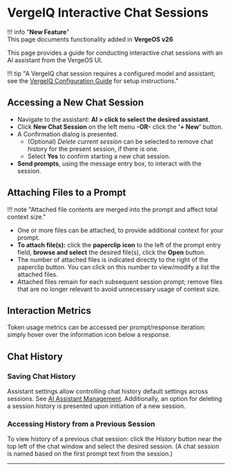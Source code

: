 # VergeIQ Interactive Chat Sessions

!!! info "**New Feature**"  
    This page documents functionality added in **VergeOS v26**

This page provides a guide for conducting interactive chat sessions with an AI assistant from the VergeOS UI.

!!! tip "A VergeIQ chat session requires a configured model and assistant; see the [VergeIQ Configuration Guide](/product-guide/ai/vergeiq-configuration) for setup instructions."

## Accessing a New Chat Session

* Navigate to the assistant: **AI > click to select the desired assistant**.
* Click **New Chat Session** on the left menu **-OR-** click the **'+ New'** button. 
* A Confirmation dialog is presented. 
    * (Optional) *Delete current session* can be selected to remove chat history for the present session, if there is one.
    * Select **Yes** to confirm starting a new chat session. 
* **Send prompts**, using the message entry box, to interact with the session.

## Attaching Files to a Prompt

!!! note "Attached file contents are merged into the prompt and affect total context size."

* One or more files can be attached, to provide additional context for your prompt. 
* **To attach file(s):** click the **paperclip** <i class="bi bi-paperclip"></i> **icon** to the left of the prompt entry field, **browse and select** the desired file(s), click the **Open** button. 
* The number of attached files is indicated directly to the right of the paperclip <i class="bi bi-paperclip"></i> button. You can click on this number to view/modify a list the attached files.
* Attached files remain for each subsequent session prompt; remove files that are no longer relevant to avoid unnecessary usage of context size. 


## Interaction Metrics

Token usage metrics can be accessed per prompt/response iteration: simply hover over the information <i class="bi bi-info-circle"></i> icon below a response. 


## Chat History

### Saving Chat History

Assistant settings allow controlling chat history default settings across sessions. See [AI Assistant Management](/product-guide/ai/vergeiq-configuration/#ai-assistant-management).  Additionally, an option for deleting a session history is presented upon initiation of a new session. 
 

### Accessing History from a Previous Session

To view history of a previous chat session: click the *History* button near the top left of the chat window and select the desired session.  (A chat session is named based on the first prompt text from the session.)

---
